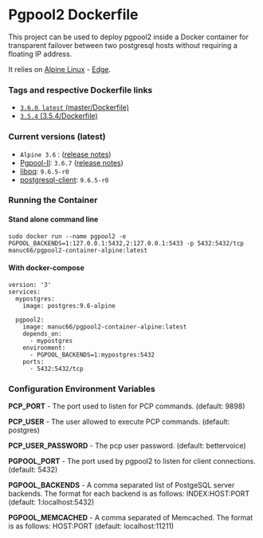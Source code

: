 Pgpool2 Dockerfile
==================

This project can be used to deploy pgpool2 inside a Docker container for transparent failover between two postgresql hosts without requiring a floating IP address.

It relies on [Alpine Linux](https://alpinelinux.org/) - [Edge](https://wiki.alpinelinux.org/wiki/Edge).

### Tags and respective Dockerfile links
- [`3.6.0`, `latest` (master/Dockerfile)](https://github.com/manuc66/pgpool2-container/blob/master/Dockerfile)
- [`3.5.4` (3.5.4/Dockerfile)](https://github.com/manuc66/pgpool2-container/blob/3.5.4/Dockerfile)

### Current versions (latest)
- `Alpine 3.6` : ([release notes](https://www.alpinelinux.org/posts/Alpine-3.6.0-released.html))
- [Pgpool-II](http://www.pgpool.net): `3.6.7` ([release notes](http://www.pgpool.net/docs/latest/en/html/release-3-6.html))
- [libpq](https://pkgs.alpinelinux.org/package/v3.6/main/x86/libpq): `9.6.5-r0`
- [postgresql-client](https://pkgs.alpinelinux.org/package/v3.6/main/x86/postgresql-client): `9.6.5-r0`

### Running the Container

#### Stand alone command line
```sudo docker run --name pgpool2 -e PGPOOL_BACKENDS=1:127.0.0.1:5432,2:127.0.0.1:5433 -p 5432:5432/tcp manuc66/pgpool2-container-alpine:latest```

#### With docker-compose
```
version: '3'
services:
  mypostgres:
    image: postgres:9.6-alpine

  pgpool2:
    image: manuc66/pgpool2-container-alpine:latest
    depends_on: 
      - mypostgres
    environment:
      - PGPOOL_BACKENDS=1:mypostgres:5432
    ports:
      - 5432:5432/tcp
```

### Configuration Environment Variables

**PCP_PORT** - The port used to listen for PCP commands. (default: 9898)

**PCP_USER** - The user allowed to execute PCP commands. (default: postgres)

**PCP_USER_PASSWORD** - The pcp user password. (default: bettervoice)

**PGPOOL_PORT** - The port used by pgpool2 to listen for client connections. (default: 5432)

**PGPOOL_BACKENDS** - A comma separated list of PostgeSQL server backends. The format for each backend is as follows: INDEX:HOST:PORT (default: 1:localhost:5432)

**PGPOOL_MEMCACHED** - A comma separated of Memcached. The format is as follows: HOST:PORT (default: localhost:11211)
